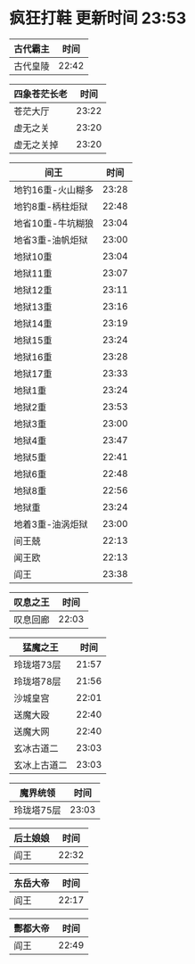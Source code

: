 # 疯狂打鞋 更新时间 23:53

| 古代霸主   | 时间    |
|--------|-------|
| 古代皇陵 | 22:42 |

| 四象苍茫长老   | 时间    |
|--------|-------|
| 苍茫大厅 | 23:22 |
| 虚无之关 | 23:20 |
| 虚无之关掉 | 23:20 |

| 间王   | 时间    |
|--------|-------|
| 地钓16重-火山糊多 | 23:28 |
| 地钓8重-柄柱炬狱 | 22:48 |
| 地省10重-牛坑糊狼 | 23:04 |
| 地省3重-油帆炬狱 | 23:00 |
| 地狱10重 | 23:04 |
| 地狱11重 | 23:07 |
| 地狱12重 | 23:11 |
| 地狱13重 | 23:16 |
| 地狱14重 | 23:19 |
| 地狱15重 | 23:24 |
| 地狱16重 | 23:28 |
| 地狱17重 | 23:33 |
| 地狱1重 | 23:24 |
| 地狱2重 | 23:53 |
| 地狱3重 | 23:00 |
| 地狱4重 | 23:47 |
| 地狱5重 | 22:41 |
| 地狱6重 | 22:48 |
| 地狱8重 | 22:56 |
| 地狱重 | 23:24 |
| 地着3重-油涡炬狱 | 23:00 |
| 间王兢 | 22:13 |
| 闻王欧 | 22:13 |
| 阎王 | 23:38 |

| 叹息之王   | 时间    |
|--------|-------|
| 叹息回廊 | 22:03 |

| 猛魔之王   | 时间    |
|--------|-------|
| 玲珑塔73层 | 21:57 |
| 玲珑塔78层 | 21:56 |
| 沙城皇宫 | 22:01 |
| 送魔大殴 | 22:40 |
| 送魔大网 | 22:40 |
| 玄冰古道二 | 23:03 |
| 玄冰上古道二 | 23:03 |

| 魔界统领   | 时间    |
|--------|-------|
| 玲珑塔75层 | 23:03 |

| 后土娘娘   | 时间    |
|--------|-------|
| 阎王 | 22:32 |

| 东岳大帝   | 时间    |
|--------|-------|
| 阎王 | 22:17 |

| 酆都大帝   | 时间    |
|--------|-------|
| 阎王 | 22:49 |